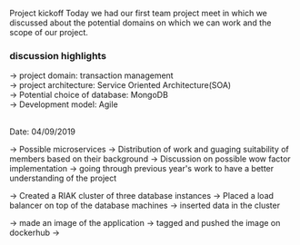 Project kickoff
Today we had our first team project meet in which we discussed about the potential domains on which we can work and the scope of our project.

### discussion highlights ###
-> project domain: transaction management <br/>
-> project architecture: Service Oriented Architecture(SOA) <br/>
-> Potential choice of database: MongoDB <br/>
-> Development model: Agile <br/><br>

Date: 04/09/2019

-> Possible microservices
-> Distribution of work and guaging suitability of members based on their background
-> Discussion on possible wow factor implementation
-> going through previous year's work to have a better understanding of the project


-> Created a RIAK cluster of three database instances
-> Placed a load balancer on top of the database machines
-> inserted data in the cluster

-> made an image of the application
-> tagged and pushed the image on dockerhub
-> 
